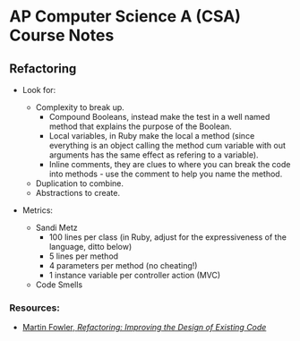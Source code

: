 # AP Computer Science A (CSA) Course Notes

## Refactoring

* Look for:
  - Complexity to break up.
    - Compound Booleans, instead make the test in a well named method that explains the purpose of the Boolean.
    - Local variables, in Ruby make the local a method (since everything is an object calling the method cum variable with out arguments has the same effect as refering to a variable).
    - Inline comments, they are clues to where you can break the code into methods - use the comment to help you name the method.
  - Duplication to combine.
  - Abstractions to create.
  
* Metrics:
  - Sandi Metz
    - 100 lines per class (in Ruby, adjust for the expressiveness of the language, ditto below)
    - 5 lines per method
    - 4 parameters per method (no cheating!)
    - 1 instance variable per controller action (MVC)
  - Code Smells

### Resources:

* [Martin Fowler, *Refactoring: Improving the Design of Existing Code*](#)
